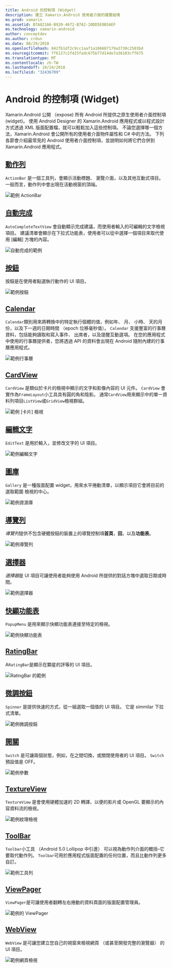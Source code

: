 ```yaml
---
title: Android 的控制項 (Widget)
description: 建立 Xamarin.Android 使用者介面的建置組塊
ms.prod: xamarin
ms.assetid: B7A82166-B920-4672-B7A2-20DD5E0B5AEF
ms.technology: xamarin-android
author: conceptdev
ms.author: crdun
ms.date: 08/29/2018
ms.openlocfilehash: 842fb1df2c9cc1aaf1a106687179a3730c2503bd
ms.sourcegitcommit: 7f6127c2f425fadc675b77d14de7a36103cff675
ms.translationtype: MT
ms.contentlocale: zh-TW
ms.lasthandoff: 10/24/2018
ms.locfileid: "32436709"
---
```

# <a name="android-controls-widgets"></a>Android 的控制項 (Widget)

Xamarin.Android 公開 （expose) 所有 Android 所提供之原生使用者介面控制項 (widget)。 使用 Android Designer 的 Xamarin.Android 應用程式或以程式設計方式透過 XML 版面配置檔，就可以輕鬆加入這些控制項。 不論您選擇哪一個方法，Xamarin.Android 會公開所有的使用者介面物件屬性和 C# 中的方法。 下列各節會介紹最常見的 Android 使用者介面控制項，並說明如何將它們合併到 Xamarin.Android 應用程式。

## <a name="action-barandroiduser-interfacecontrolsaction-barmd"></a>[動作列](~/android/user-interface/controls/action-bar.md) 

`ActionBar` 是一個工具列，會顯示活動標題、 瀏覽介面，以及其他互動式項目。 一般而言，動作列中會出現在活動視窗的頂端。

![範例 ActionBar](images/action-bar.png)


## <a name="auto-completeandroiduser-interfacecontrolsauto-completemd"></a>[自動完成](~/android/user-interface/controls/auto-complete.md)

`AutoCompleteTextView` 會自動顯示完成建議，而使用者輸入的可編輯的文字檢視項目。 建議清單會顯示在下拉式功能表，使用者可以從中選擇一個項目來取代使用 [編輯] 方塊的內容。

![自動完成的範例](images/auto-complete.png)


## <a name="buttonsandroiduser-interfacecontrolsbuttonsindexmd"></a>[按鈕](~/android/user-interface/controls/buttons/index.md)

按鈕是在使用者點選執行動作的 UI 項目。

![範例按鈕](images/buttons.png)


## <a name="calendarandroiduser-interfacecontrolscalendarmd"></a>[Calendar](~/android/user-interface/controls/calendar.md)

`Calendar`類別用來將轉換中的特定執行個體的值，例如年、 月、 小時、 天的月份，以及下一週的日期時間 （epoch 位移毫秒值）。
`Calendar` 支援豐富的行事曆資料，包括能夠讀取和寫入事件、 出席者，以及提醒互動選項。 在您的應用程式中使用的行事曆提供者，您將透過 API 的資料會出現在 Android 隨附內建的行事曆應用程式。

![範例行事曆](images/calendar.png)


## <a name="cardviewandroiduser-interfacecontrolscard-viewmd"></a>[CardView](~/android/user-interface/controls/card-view.md)

`CardView` 是類似於卡片的檢視中顯示的文字和影像內容的 UI 元件。 `CardView` 會實作為`FrameLayout`小工具具有圓的角和陰影。 通常`CardView`用來顯示中的單一資料列項目`ListView`或`GridView`檢視群組。

![範例 [卡片] 檢視](images/cardview.png)


## <a name="edit-textandroiduser-interfacecontrolsedit-textmd"></a>[編輯文字](~/android/user-interface/controls/edit-text.md)

`EditText` 是用於輸入，並修改文字的 UI 項目。

![範例編輯文字](images/edit-text.png)


## <a name="galleryandroiduser-interfacecontrolsgallerymd"></a>[圖庫](~/android/user-interface/controls/gallery.md)

`Gallery` 是一種版面配置 widget，用來水平捲動清單，以顯示項目它會將目前的選取範圍 檢視的中心。

![範例資源庫](images/gallery.png)


## <a name="navigation-barandroiduser-interfacecontrolsnavigation-barmd"></a>[導覽列](~/android/user-interface/controls/navigation-bar.md)

*導覽列*提供不包含硬體按鈕的裝置上的導覽控制項**首頁**，**回**，以及**功能表**。

![範例導覽列](images/navigation-bar.png)


## <a name="pickersandroiduser-interfacecontrolspickersindexmd"></a>[選擇器](~/android/user-interface/controls/pickers/index.md)

*選擇器*是 UI 項目可讓使用者能夠使用 Android 所提供的對話方塊中選取日期或時間。

![範例選擇器](images/picker.png)


## <a name="popup-menuandroiduser-interfacecontrolspopup-menumd"></a>[快顯功能表](~/android/user-interface/controls/popup-menu.md)

`PopupMenu` 是用來顯示快顯功能表連接至特定的檢視。

![範例快顯功能表](images/popup-menu.png)


## <a name="ratingbarandroiduser-interfacecontrolsratingbarmd"></a>[RatingBar](~/android/user-interface/controls/ratingbar.md)

A`RatingBar`是顯示在顆星的評等的 UI 項目。

![RatingBar 的範例](ratingbar-images/01-ratingbar.png)


## <a name="spinnerandroiduser-interfacecontrolsspinnermd"></a>[微調按鈕](~/android/user-interface/controls/spinner.md)

`Spinner` 是提供快速的方式，從一組選取一個值的 UI 項目。 它是 simmilar 下拉式清單。 

![範例微調按鈕](images/spinner.png)


## <a name="switchandroiduser-interfacecontrolsswitchmd"></a>[開關](~/android/user-interface/controls/switch.md)

`Switch` 是可讓兩個狀態，例如，在之間切換，或關閉使用者的 UI 項目。 `Switch`預設值是 OFF。

![範例參數](images/switch.png)


## <a name="textureviewandroiduser-interfacecontrolstexture-viewmd"></a>[TextureView](~/android/user-interface/controls/texture-view.md)

`TextureView` 是會使用硬體加速的 2D 轉譯，以便的影片或 OpenGL 要顯示的內容資料流的檢視。

![範例紋理檢視](images/texture-view.png)


## <a name="toolbarandroiduser-interfacecontrolstool-barindexmd"></a>[ToolBar](~/android/user-interface/controls/tool-bar/index.md)

`Toolbar`小工具 （Android 5.0 Lollipop 中引進） 可以視為動作列介面的概括&ndash;它要取代動作列。 `Toolbar`可用於應用程式版面配置的任何位置，而且比動作列更多自訂。

![範例工具列](images/toolbar.png)


## <a name="viewpagerandroiduser-interfacecontrolsview-pagerindexmd"></a>[ViewPager](~/android/user-interface/controls/view-pager/index.md) 

`ViewPager`是可讓使用者翻轉左右捲動的資料頁面的版面配置管理員。

![範例的 ViewPager](images/viewpager.png)


## <a name="webviewandroiduser-interfacecontrolsweb-viewmd"></a>[WebView](~/android/user-interface/controls/web-view.md)

`WebView` 是可讓您建立您自己的視窗來檢視網頁 （或甚至開發完整的瀏覽器） 的 UI 項目。

![範例網頁檢視](images/web-view.png)

